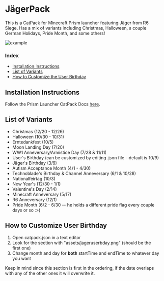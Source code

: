 # JägerPack
[here]: https://prismlauncher.org/wiki/getting-started/catpacks/
This is a CatPack for Minecraft Prism launcher featuring Jäger from R6 Siege. Has a mix of variants including Christmas, Halloween, a couple German Holidays, Pride Month, and some others!

![example](https://github.com/user-attachments/assets/e1e4a17f-ff1e-401a-873e-28d5fecb9e5c)
### Index
- [Installation Instructions](#install)
- [List of Variants](#variants)
- [How to Customize the User Birthday](#bdaycustom)

<a name="install"/>

## Installation Instructions
Follow the Prism Launcher CatPack Docs [here].

<a name="variants"/>

## List of Variants
- Christmas (12/20 - 12/26)
- Halloween (10/30 - 10/31)
- Erntedankfest (10/5)
- Moon Landing Day (7/20)
- WW1 Anneversary/Armistice Day (7/28 & 11/11)
- User's Birthday (can be customized by editing .json file - default is 10/9)
- Jäger's Birthday (3/9)
- Autism Acceptance Month (4/1 - 4/30)
- Technoblade's Birthday & Channel Anneversary (6/1 & 10/28)
- Nationalfeirtag (10/3)
- New Year's (12/30 - 1/1)
- Valentine's Day (2/14)
- Minecraft Anneversary (5/17)
- R6 Anneversary (12/1)
- Pride Month (6/2 - 6/30 -- he holds a different pride flag every couple days or so :>)

<a name="bdaycustom"/>

## How to Customize User Birthday
1. Open catpack.json in a text editor
2. Look for the section with "assets/jageruserbday.png" (should be the first one)
3. Change month and day for **both** startTime and endTime to whatever day you want

Keep in mind since this section is first in the ordering, if the date overlaps with any of the other ones it will overwrite it.
